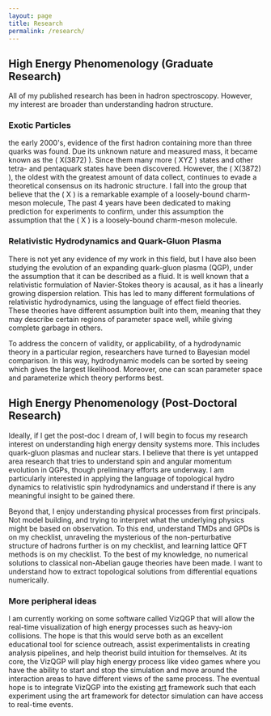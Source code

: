 ```yaml
---
layout: page
title: Research
permalink: /research/
---
```

<script src="https://cdn.mathjax.org/mathjax/latest/MathJax.js?config=TeX-AMS-MML_HTMLorMML" type="text/javascript"></script>

## High Energy Phenomenology (Graduate Research)

All of my published research has been in hadron spectroscopy.
However, my interest are broader than understanding hadron structure.

### Exotic Particles
 the early 2000's, evidence of the first hadron containing more than three quarks was found.
Due its unknown nature and measured mass, it became known as the \( X(3872) \).
Since them many more \( XYZ \) states and other tetra- and pentaquark states have been discovered.
However, the \( X(3872) \), the oldest with the greatest amount of data collect, continues to evade
a theoretical consensus on its hadronic structure.
I fall into the group that believe that the \( X \) is a remarkable example of a loosely-bound
charm-meson molecule,
The past 4 years have been dedicated to making prediction for experiments to confirm,
under this assumption the assumption that the \( X \) is a loosely-bound charm-meson molecule.

### Relativistic Hydrodynamics and Quark-Gluon Plasma
There is not yet any evidence of my work in this field, but I have also been studying
the evolution of an expanding quark-gluon plasma (QGP), under the assumption that it can be
described as a fluid.
It is well known that a relativistic formulation of Navier-Stokes theory is acausal, as it 
has a linearly growing dispersion relation.
This has led to many different formulations of relativistic hydrodynamics, using the language
of effect field theories.
These theories have different assumption built into them, meaning that they may describe certain
regions of parameter space well, while giving complete garbage in others.

To address the concern of validity, or applicability, of a hydrodynamic theory in a particular
region, researchers have turned to Bayesian model comparison.
In this way, hydrodynamic models can be sorted by seeing which gives the largest likelihood.
Moreover, one can scan parameter space and parameterize which theory performs best.


## High Energy Phenomenology (Post-Doctoral Research)
Ideally, if I get the post-doc I dream of, I will begin to focus my research interest on 
understanding high energy density systems more.
This includes quark-gluon plasmas and nuclear stars.
I believe that there is yet untapped area research that tries to understand spin and angular
momentum evolution in QGPs, though preliminary efforts are underway.
I am particularly interested in applying the language of topological hydro dynamics to 
relativistic spin hydrodynamics and understand if there is any meaningful insight to be gained 
there.

Beyond that, I enjoy understanding physical processes from first principals.
Not model building, and trying to interpret what the underlying physics might be based on
observation.
To this end, understand TMDs and GPDs is on my checklist, unraveling the mysterious of
the non-perturbative structure of hadrons further is on my checklist, and
learning lattice QFT methods is on my checklist.
To the best of my knowledge, no numerical solutions to classical non-Abelian gauge theories
have been made.
I want to understand how to extract topological solutions from differential equations numerically.

### More peripheral ideas
I am currently working on some software called VizQGP that will allow the real-time visualization of
high energy processes such as heavy-ion collisions.
The hope is that this would serve both as an excellent educational tool for science outreach,
assist experimentalists in creating analysis pipelines, and help theorist build intuition 
for themselves.
At its core, the VizQGP will play high energy process like video games where you have
the ability to start and stop the simulation and move around the interaction areas to have
different views of the same process.
The eventual hope is to integrate VizQGP into the existing [art](https://art.fnal.gov/)
framework such that each experiment using the art framework for detector simulation can
have access to real-time events.
